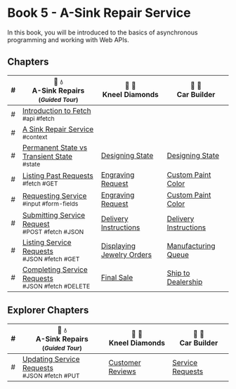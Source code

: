 # Book 5 - A-Sink Repair Service

In this book, you will be introduced to the basics of asynchronous programming and working with Web APIs.

## Chapters

| # | 🔧 💧 <br/> A-Sink Repairs <sub> <br/> (_Guided Tour_)</sub> | 💎 💍  <br/> Kneel Diamonds | 🚙 🚗 <br/> Car Builder |
|--|--|--|--|
| # | [Introduction to Fetch](./chapters/AS_FETCH_INTRO.md) <br/> <sub style="font-size:0.85rem;">#api #fetch</sub> |  |  |
| # | [A Sink Repair Service](./chapters/AS_INTRO.md) <br/> <sub style="font-size:0.85rem;">#context</sub> |  |  |
| # | [Permanent State vs Transient State](./chapters/AS_STATE_TYPES.md) <br/> <sub style="font-size:0.85rem;">#state</sub>  | [Designing State](./chapters/KD_API_STATE.md) | [Designing State](./chapters/CB_API_STATE.md) |
| # | [Listing Past Requests](./chapters/AS_FETCH_GET.md) <br/> <sub style="font-size:0.85rem;">#fetch #GET</sub> | [Engraving Request](./chapters/KD_USER_INPUT.md) | [Custom Paint Color](./chapters/CB_USER_INPUT.md) |
| # | [Requesting Service](./chapters/AS_USER_INPUT.md) <br/> <sub style="font-size:0.85rem;">#input #form-fields</sub> | [Engraving Request](./chapters/KD_USER_INPUT.md) | [Custom Paint Color](./chapters/CB_USER_INPUT.md) |
| # | [Submitting Service Request](./chapters/AS_HTTP_POST.md) <br/> <sub style="font-size:0.85rem;">#POST #fetch #JSON</sub> | [Delivery Instructions](./chapters/KD_COMPLETE_ORDER.md) | [Delivery Instructions](./chapters/CB_DELIVERY.md) |
| # | [Listing Service Requests](./chapters/AS_HTTP_GET.md) <br/> <sub style="font-size:0.85rem;">#JSON #fetch #GET</sub> | [Displaying Jewelry Orders](./chapters/KD_GETTING_NEW_STATE.md) | [Manufacturing Queue](./chapters/CB_GETTING_NEW_STATE.md) |
| # | [Completing Service Requests](./chapters/AS_HTTP_DELETE.md) <br/> <sub style="font-size:0.85rem;">#JSON #fetch #DELETE</sub> | [Final Sale](./chapters/KD_DELETE_ORDER.md) | [Ship to Dealership](./chapters/CB_DELETE_CAR.md) |

## Explorer Chapters

| # | 🔧 💧 <br/> A-Sink Repairs <sub> <br/> (_Guided Tour_)</sub> | 💎 💍  <br/> Kneel Diamonds | 🚙 🚗 <br/> Car Builder |
|--|--|--|--|
| # | [Updating Service Requests](./chapters/AS_HTTP_PUT.md) <br/> <sub style="font-size:0.85rem;">#JSON #fetch #PUT</sub> | [Customer Reviews](./chapters/KD_REVIEWS.md) | [Service Requests](./chapters/CB_SERVICE_FORM.md) |
